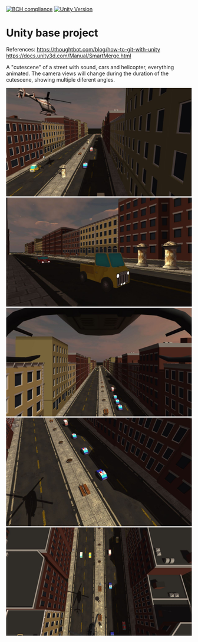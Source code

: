 [![BCH compliance](https://bettercodehub.com/edge/badge/Pedrobusou/unity-base-project?branch=master)](https://bettercodehub.com/)
[![Unity Version](https://img.shields.io/badge/unity%20version%20-2019.2.2f1-blue.svg)](https://unity3d.com/unity/whats-new/2019.2.2)

# Unity base project

References:
https://thoughtbot.com/blog/how-to-git-with-unity
https://docs.unity3d.com/Manual/SmartMerge.html


A "cutescene" of a street with sound, cars and helicopter, everything animated. The camera views will change during the duration of the cutescene, showing multiple diferent angles.

![alt text](demoImgs/angle.JPG)
![alt text](demoImgs/carsAndSky.JPG)
![alt text](demoImgs/helicopterView.JPG)
![alt text](demoImgs/helicopterView2.JPG)
![alt text](demoImgs/topView.JPG)
